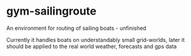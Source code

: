 # gym-sailingroute
An environment for routing of sailing boats - unfinished

Currently it handles boats on understandably small grid-worlds, later it should be applied to the real world weather, forecasts and gps data
